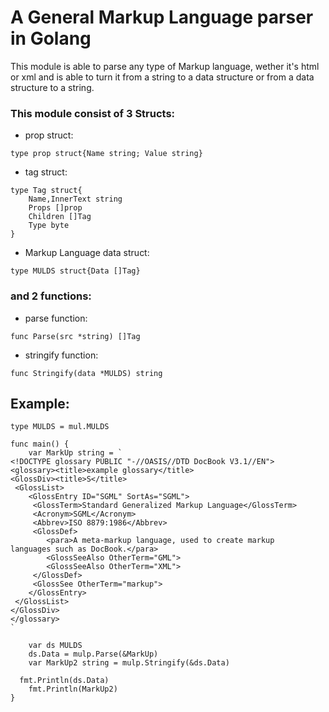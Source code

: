 # A General Markup Language parser in Golang

This module is able to parse any type of Markup language,
wether it's html or xml 
and is able to turn it from a string to a data structure 
or from a data structure to a string.

### This module consist of 3 Structs:

* prop struct:
```golang
type prop struct{Name string; Value string}
```
* tag struct:
```golang
type Tag struct{
	Name,InnerText string
	Props []prop
	Children []Tag
	Type byte 
} 
```
* Markup Language data struct:
```golang
type MULDS struct{Data []Tag}
```

### and 2 functions:
* parse function:
```golang
func Parse(src *string) []Tag
```
* stringify function:
```golang
func Stringify(data *MULDS) string
```

## Example:

```golang
type MULDS = mul.MULDS

func main() {
	var MarkUp string = `
<!DOCTYPE glossary PUBLIC "-//OASIS//DTD DocBook V3.1//EN">
<glossary><title>example glossary</title>
<GlossDiv><title>S</title>
 <GlossList>
	<GlossEntry ID="SGML" SortAs="SGML">
	 <GlossTerm>Standard Generalized Markup Language</GlossTerm>
	 <Acronym>SGML</Acronym>
	 <Abbrev>ISO 8879:1986</Abbrev>
	 <GlossDef>
		<para>A meta-markup language, used to create markup
languages such as DocBook.</para>
		<GlossSeeAlso OtherTerm="GML">
		<GlossSeeAlso OtherTerm="XML">
	 </GlossDef>
	 <GlossSee OtherTerm="markup">
	</GlossEntry>
 </GlossList>
</GlossDiv>
</glossary>
`
	
	var ds MULDS
	ds.Data = mulp.Parse(&MarkUp)
	var MarkUp2 string = mulp.Stringify(&ds.Data)

  fmt.Println(ds.Data)
	fmt.Println(MarkUp2)
}
```


